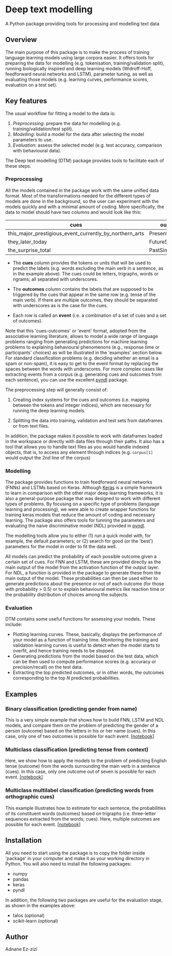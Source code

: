 # Deep text modelling
A Python package providing tools for processing and modelling text data

## Overview

The main purpose of this package is to make the process of training language learning models using large corpora easier. It offers tools for preparing the data for modelling (e.g. tokenisation, training/validation split), running biologically inspired and deep learning models (Widroff-Hoff, feedforward neural networks and LSTM), parameter tuning, as well as evaluating those models (e.g. learning curves, performance scores, evaluation on a test set).  

## Key features

The usual workflow for fitting a model to the data is:

1) *Preprocessing*: prepare the data for modelling (e.g. training/validation/test split).
2) *Modelling*: build a model for the data after selecting the model parameters to use.  
3) *Evaluation*: assess the selected model (e.g. test accuracy, comparison with behavioural data).

The Deep text modelling (DTM) package provides tools to facilitate each of these steps.

### Preprocessing

All the models contained in the package work with the same unified data format. Most of the transformations needed for the different types of models are done in the background, so the user can experiment with the models quickly and with a minimal amount of coding. More specifically, the data to model should have two columns and would look like this: 

cues | outcomes
---- | -------
this_major_prestigious_event_currently_by_northern_arts | PresentProgressive
they_later_today | FutureSimple
the_surprise_total | PastSimple

- The **cues** column provides the tokens or units that will be used to predict the labels (e.g. words excluding the main verb in a sentence, as in the example above). The cues could be letters, trigraphs, words or ngrams; all separated with underscores. 

- The **outcomes** column contains the labels that are supposed to be triggered by the cues that appear in the same row (e.g. tense of the main verb). If there are multiple outcomes, they should be separated with underscores as is the case for the cues. 

- Each row is called an **event** (i.e. a combination of a set of cues and a set of outcomes).

Note that this 'cues-outcomes' or 'event' format, adopted from the associative learning literature, allows to model a wide range of language problems ranging from generating predictions for machine learning problems to explaining behavioural phenomenons (e.g., response time or participants' choices) as will be illustrated in the 'examples' section below. For standard classification problems (e.g. deciding whether an email is a spam or non-spam), it is easy to get to the event format by replacing the spaces between the words with underscores. For more complex cases like extracting events from a corpus (e.g. generating cues and outcomes from each sentence), you can use the excellent [pyndl](https://pyndl.readthedocs.io/en/latest/index.html) package.  

The preprocessing step will generally consist of:

1) Creating index systems for the cues and outcomes (i.e. mapping between the tokens and integer indices), which are necessary for running the deep learning models. 

2) Splitting the data into training, validation and test sets from dataframes or from text files.

In addition, the package makes it possible to work with dataframes loaded in the workspace or directly with data files through their paths. It also has a tool that allows you to handle text files as you would handle indexed objects, that is, to access any element through indices (e.g. `corpus[1]` would output the 2nd line of the corpus) 

### Modelling

The package provides functions to train feedforward neural networks (FNNs) and LSTMs based on Keras. Although [Keras](https://keras.io/) is a simple framework to learn in comparison with the other major deep learning frameworks, it is also a general-purpose package that was designed to work with different types of problems. By focusing on a specific type of problems (language learning and processing), we were able to create wrapper functions for training keras models that reduce the amount of coding and necessary learning. The package also offers tools for tunning the parameters and evaluating the naive discriminative model (NDL) provided in [pyndl](https://pyndl.readthedocs.io/en/latest/index.html). 

The modelling tools allow you to either (1) run a quick model with, for example, the default parameters; or (2) search for good (or the 'best') parameters for the model in order to fit the data well. 

All models can predict the probability of each possible outcome given a certain set of cues. For FNN and LSTM, these are provided directly as the main output of the model from the activation function of the output layer. For NDL, a function is provided in the package to generate these from the main output of the model. These probabilities can then be used either to generate predictions about the presence or not of each outcome (for those with probability > 0.5) or to explain behavioural metrics like reaction time or the probability distribution of choices among the subjects.  

### Evaluation

DTM contains some useful functions for assessing your models. These include:

- Plotting learning curves. These, basically, displays the performance of your model as a function of training time. Monitoring the training and validation learning curves is useful to detect when the model starts to overfit, and hence training needs to be stopped.  
- Generating predictions from the model based on the test data, which can be then used to compute performance scores (e.g. accuracy or precision/recall) on the test data. 
- Extracting the top predicted outcomes, or in other words, the outcomes corresponding to the top *N* predicted probabilities.

## Examples

### Binary classification (predicting gender from name)

This is a very simple example that shows how to build FNN, LSTM and NDL models, and compare them on the problem of predicting the gender of a person (outcome) based on the letters in his or her name (cues). In this case, only one of two outcomes is possible for each event. [[notebook]](https://nbviewer.jupyter.org/github/Adnane017/Deep_text_modelling/blob/master/illustrative_examples/names/names.ipynb)

### Multiclass classification (predicting tense from context)

Here, we show how to apply the models to the problem of predicting English tense (outcome) from the words surrounding the main verb in a sentence (cues). In this case, only one outcome out of seven is possible for each event. [[notebook]](https://nbviewer.jupyter.org/github/Adnane017/Deep_text_modelling/blob/master/illustrative_examples/names/names.ipynb)

### Multiclass multilabel classification (predicting words from orthographic cues)

This example illustrates how to estimate for each sentence, the probabilities of its constituent words (outcomes) based on trigraphs (i.e. three-letter sequences extracted from the words; cues). Here, multiple outcomes are possible for each event. [[notebook]](https://nbviewer.jupyter.org/github/Adnane017/Deep_text_modelling/blob/master/illustrative_examples/names/names.ipynb)

## Installation

All you need to start using the package is to copy the folder inside 'package' in your computer and make it as your working directory in Python. You will also need to install the following packages:

- numpy
- pandas
- keras
- pyndl

In addition, the following two packages are useful for the evaluation stage, as shown in the examples above:

- talos (optional)
- scikit-learn (optional)

## Author

Adnane Ez-zizi
